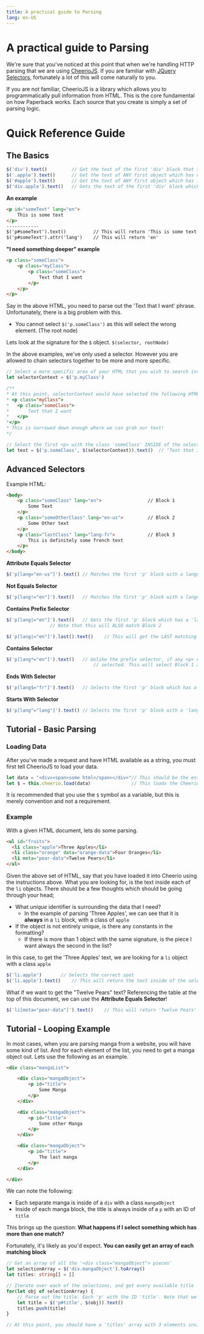 ```yaml
---
title: A practical guide to Parsing
lang: en-US
---
```


# A practical guide to Parsing

We're sure that you've noticed at this point that when we're handling HTTP parsing that we are using [CheerioJS](https://github.com/cheeriojs/cheerio). If you are familiar with [JQuery Selectors](https://api.jquery.com/category/selectors/), fortunately a lot of this will come naturally to you.

If you are not familiar, CheerioJS is a library which allows you to programmatically pull information from HTML. This is the core fundamental on how Paperback works. Each source that you create is simply a set of parsing logic.


# Quick Reference Guide

## The Basics

```js
$('div').text()			// Get the text of the first 'div' block that the system can find
$('.apple').text()		// Get the text of ANY first object which has class="apple" included
$('#apple').text()		// Get the text of ANY first object which has id="apple" included
$('div.apple').text()	// Gets the text of the first 'div' block which ALSO has class="apple"
```

**An example**

```html
<p id="someText" lang="en">
    This is some text
</p>
------------
$('p#someText').text()		    // This will return 'This is some text'
$('p#someText').attr('lang')	// This will return 'en'
```

**"I need something deeper" example**

```html
<p class="someClass">
    <p class="myClass">
    	<p class="someClass">
        	Text that I want
		</p>
	</p>
</p>
```

Say in the above HTML, you need to parse out the 'Text that I want' phrase. Unfortunately, there is a big problem with this.

* You cannot select `$('p.someClass')` as this will select the wrong element. (The root node)

Lets look at the signature for the `$` object. `$(selector, rootNode)`

In the above examples, we've only used a selector. However you are allowed to chain selectors together to be more and more specific.

```ts
// Select a more specific area of your HTML that you wish to search inside.
let selectorContext = $('p.myClass')

/**
* At this point, selectorContext would have selected the following HTML:
* <p class="myClass">
*	<p class="someClass">
*		Text that I want
*	</p>
*</p>
* This is narrowed down enough where we can grab our text!
*/

// Select the first <p> with the class 'someClass' INSIDE of the selectorContext selection
let text = $('p.someClass', $(selectorContext)).text()	// "Text that I want"

```



## Advanced Selectors

Example HTML:

```html
<body>
    <p class="someClass" lang="en">					// Block 1
        Some Text
    </p>
    <p class="someOtherClass" lang="en-us">			// Block 2
        Some Other text
    </p>
    <p class="lastClass" lang="lang-fr">			// Block 3
        This is definitely some french text
    </p>
</body>
```

**Attribute Equals Selector**

```js
$('p[lang="en-us"]').text()	// Matches the first 'p' block with a language attribute equaling 'en-us' - Block 2
```

**Not Equals Selector**

```js
$('p[lang!="en"]').text()	// Matches the first 'p' block with a language attribute NOT equalling 'en'. - Block 2
```

**Contains Prefix Selector**

```js
$('p[lang|="en"]').text()	// Gets the first 'p' block which has a 'lang' attribute which STARTS with 'en' - Block 1
				// Note that this will ALSO match Block 2

$('p[lang|="en"]').last().text()	// This will get the LAST matching option fitting this. This will select Block 2's text.

```

**Contains Selector**

```js
$('p[lang*="en"]').text()	// Unlike the prefix selector, if any <p> containing a language which has 'en' ANYWHERE will be
                                // selected. This will select Block 1 and Block 2. (Defaulting to 1 without a .toArray())
```

**Ends With Selector**

```js
$('p[lang$="fr"]').text()	// Selects the first 'p' block which has a 'lang' attribute ENDING in 'fr'	- Block 3
```

**Starts With Selector**

```js
$('p[lang^="lang"]').text()	// Selects the first 'p' block with a 'lang' attribute STARTING with 'lang'	- Block 3
```





## Tutorial - Basic Parsing

### Loading Data

After you've made a request and have HTML available as a string, you must first tell CheerioJS to load your data.

```typescript
let data = "<div><span>some html</span></div>"// This should be the entire webpage which you've pulled.
let $ = this.cheerio.load(data)				  // This loads the Cheerio library. You may now access the DOM with the '$' keyword
```

It is recommended that you use the `$` symbol as a variable, but this is merely convention and not a requirement.

### Example

With a given HTML document, lets do some parsing.

```html
<ul id="fruits">
  <li class="apple">Three Apples</li>
  <li class="orange" data="orange-data">Four Oranges</li>
  <li meta="pear-data">Twelve Pears</li>
</ul>
```

Given the above set of HTML, say that you have loaded it into Cheerio using the instructions above. What you are looking for, is the text inside each of the `li` objects. There should be a few thoughts which should be going through your head;

- What *unique* identifier is surrounding the data that I need?
  - In the example of parsing 'Three Apples', we can see that it is **always** in a `li` block, with a class of `apple`
- If the object is not entirely unique, is there any constants in the formatting?
  - If there is more than 1 object with the same signature, is the piece I want always the second in the list?

In this case, to get the 'Three Apples' text, we are looking for a `li` object with a class `apple`

```js
$('li.apple')		// Selects the correct spot
$('li.apple').text()	// This will return the text inside of the selected area.
```

What if we want to get the "Twelve Pears" text? Referencing the table at the top of this document, we can use the **Attribute Equals Selector**!

```js
$('li[meta="pear-data"]').text()	// This will return 'Twelve Pears'
```



## Tutorial - Looping Example

In most cases, when you are parsing manga from a website, you will have some kind of list. And for each element of the list, you need to get a manga object out. Lets use the following as an example.

```html
<div class="mangaList">

    <div class="mangaObject">
        <p id="title">
            Some Manga
        </p>
    </div>

    <div class="mangaObject">
        <p id="title">
            Some other Manga
        </p>
    </div>

    <div class="mangaObject">
        <p id="title">
            The last manga
        </p>
    </div>

</div>
```

We can note the following:

* Each separate manga is inside of a `div` with a class `mangaObject`
* Inside of each manga block, the title is always inside of a `p` with an ID of `title`



This brings up the question: **What happens if I select something which has more than one match?**

Fortunately, it's likely as you'd expect. **You can easily get an array of each matching block**

```ts
// Get an array of all the '<div class="mangaObject"> pieces'
let selectionArray = $('div.mangaObject').toArray()
let titles: string[] = []

// Iterate over each of the selections, and get every available title
for(let obj of selectionArray) {
    // Parse out the title. Each 'p' with the ID 'title'. Note that we want each one INSIDE of the selector we're looping in
    let title = $('p#title', $(obj)).text()
    titles.push(title)
}

// At this point, you should have a 'titles' array with 3 elements inside!
```
